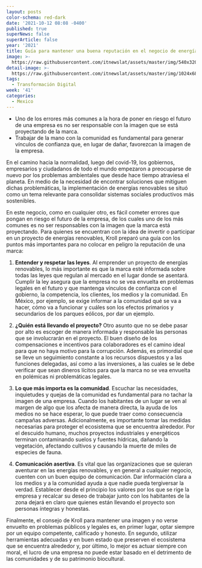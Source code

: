 ```yaml
---
layout: posts
color-schema: red-dark
date: '2021-10-12 08:08 -0400'
published: true
superNews: false
superArticle: false
year: '2021'
title: Guía para mantener una buena reputación en el negocio de energías renovables
image: >-
  https://raw.githubusercontent.com/itnewslat/assets/master/img/540x320/Energias-Renovables-p.jpg
detail-image: >-
  https://raw.githubusercontent.com/itnewslat/assets/master/img/1024x680/Energias-Renovables-g.jpg
tags:
  - Transformación Digital
week: '41'
categories:
  - Mexico
---
```

- Uno de los errores más comunes a la hora de poner en riesgo el futuro de una empresa es no ser responsable con la imagen que se está proyectando de la marca.
- Trabajar de la mano con la comunidad es fundamental para generar vínculos de confianza que, en lugar de dañar, favorezcan la imagen de la empresa.

En el camino hacia la normalidad, luego del covid-19, los gobiernos, empresarios y ciudadanos de todo el mundo empezaron a preocuparse de nuevo por los problemas ambientales que desde hace tiempo atraviesa el planeta. En medio de la necesidad de encontrar soluciones que mitiguen dichas problemáticas, la implementación de energías renovables se situó como un tema relevante para consolidar sistemas sociales productivos más sostenibles. 

En este negocio, como en cualquier otro, es fácil cometer errores que pongan en riesgo el futuro de la empresa, de los cuales uno de los más comunes es no ser responsables con la imagen que la marca está proyectando. Para quienes se encuentran con la idea de invertir o participar en un proyecto de energías renovables, Kroll preparó una guía con los puntos más importantes para no colocar en peligro la reputación de una marca: 

1.	**Entender y respetar las leyes**. Al emprender un proyecto de energías renovables, lo más importante es que la marca esté informada sobre todas las leyes que regulan al mercado en el lugar donde se asentará. Cumplir la ley asegura que la empresa no se vea envuelta en problemas legales en el futuro y que mantenga vínculos de confianza con el gobierno, la competencia, los clientes, los medios y la comunidad. En México, por ejemplo, se exige informar a la comunidad qué se va a hacer, cómo va a funcionar y cuáles son los efectos primarios y secundarios de los parques eólicos, por dar un ejemplo. 

2.	**¿Quién está llevando el proyecto?** Otro asunto que no se debe pasar por alto es escoger de manera informada y responsable las personas que se involucrarán en el proyecto. El buen diseño de los compensaciones e incentivos para colaboradores es el camino ideal para que no haya motivo para la corrupción. Además, es primordial que se lleve un seguimiento constante a los recursos dispuestos y a las funciones delegadas, así como a las inversiones, a las cuales se le debe verificar que sean dineros lícitos para que la marca no se vea envuelta en polémicas ni problemáticas legales. 

3.	**Lo que más importa es la comunidad**. Escuchar las necesidades, inquietudes y quejas de la comunidad es fundamental para no tachar la imagen de una empresa. Cuando los habitantes de un lugar se ven al margen de algo que los afecta de manera directa, la ayuda de los medios no se hace esperar, lo que puede traer como consecuencia campañas adversas. Adicionalmente, es importante tomar las medidas necesarias para proteger el ecosistema que se encuentra alrededor. Por el descuido humano, muchos proyectos industriales y energéticos terminan contaminando suelos y fuentes hídricas, dañando la vegetación, afectando cultivos y causando la muerte de miles de especies de fauna. 

4.	**Comunicación asertiva**. Es vital que las organizaciones que se quieran aventurar en las energías renovables, y en general a cualquier negocio, cuenten con un buen equipo de comunicación. Dar información clara a los medios y a la comunidad ayuda a que nadie pueda tergiversar la verdad. Establecer desde el principio los valores por los que se rige la empresa y recalcar su deseo de trabajar junto con los habitantes de la zona dejará en claro que quienes están llevando el proyecto son personas íntegras y honestas. 

Finalmente, el consejo de Kroll para mantener una imagen y no verse envuelto en problemas públicos y legales es, en primer lugar, optar siempre por un equipo competente, calificado y honesto. En segundo, utilizar herramientas adecuadas y en buen estado que preserven el ecosistema que se encuentra alrededor y, por último, lo mejor es actuar siempre con moral, el lucro de una empresa no puede estar basado en el detrimento de las comunidades y de su patrimonio biocultural. 




